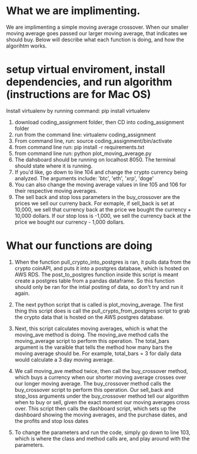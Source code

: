 # What we are implimenting. 
We are implimenting a simple moving average crossover. When our smaller moving average goes passed our larger moving average, that indicates we should buy. Below will describe what each function is doing, and how the algorihtm works. 

# setup virtual enviroment, install dependencies, and run algorithm (instructions are for Mac OS)

Install virtualenv by running command:   pip install virtualenv

1. download coding_assignment folder, then CD into coding_assignment folder
2. run from the command line:   virtualenv coding_assignment
 3. From command line, run:   source coding_assignment/bin/activate 
 4. from command line run:   pip install -r requirements.txt
 5. from command line run:    python plot_moving_average.py
 6. The dahsboard should be running on localhost 8050. The terminal should state where it is running.
 7. If you'd like, go down to line 104 and change the crypto currency being analyzed. The arguments include:   'btc', 'eth', 'xrp', 'doge'
 8. You can also change the moving average values in line 105 and 106 for their respective moving averages.
 9. The sell back and stop loss parameters in the buy_crossover are the prices we sell our curreny back. For exmaple, if sell_back is set at 10,000, we sell that currency back at the price we bought the currency + 10,000 dollars. If our stop loss is -1,000, we sell the currency back at the price we bought our currency - 1,000 dollars. 

# What our functions are doing
1. When the function pull_crypto_into_postgres is ran, it pulls data from the crypto coinAPI, and puts it into a postgres database, which is hosted on AWS RDS. The post_to_postgres function inside this script is meant create a postgres table from a pandas dataframe. So this function should only be ran for the intial posting of data, so don't try and run it again. 

2. The next python script that is called is plot_moving_average. The first thing this script does is call the pull_crypto_from_postgres script to grab the crypto data that is hosted on the AWS postgres database. 
    
3.  Next, this script calculates moving averages, which is what the moving_ave method is doing. The moving_ave method calls the moving_average script to perform this operation. The total_bars argument is the varaible that tells the method how many bars the moving average should be. For example, total_bars = 3 for daily data would calculate a 3 day moving average. 
    
4. We call moving_ave method twice, then call the buy_crossover method, which buys a currency when our shorter moving average crosses over our longer moving average. The buy_crossover method calls the buy_crossover script to perform this operation. Our sell_back and stop_loss arguments under the buy_crossover method tell our algorithm when to buy or sell, given the exact moment our moving averages cross over. This script then calls the dashboard script, which sets up the dashboard showing the moving averages, and the purchase dates, and the profits and stop loss dates

5. To change the parameters and run the code, simply go down to line 103, which is where the class and method calls are, and play around with the parameters.
    
    
